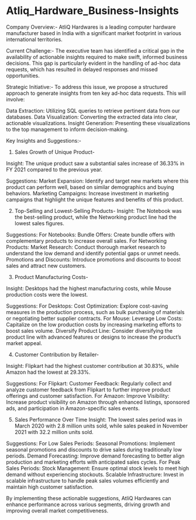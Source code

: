 # Atliq_Hardware_Business-Insights


Company Overview:-
AtliQ Hardwares is a leading computer hardware manufacturer based in India with a significant market footprint in various international territories.

Current Challenge:-
The executive team has identified a critical gap in the availability of actionable insights required to make swift, informed business decisions. This gap is particularly evident in the handling of ad-hoc data requests, which has resulted in delayed responses and missed opportunities.

Strategic Initiative:-
To address this issue, we propose a structured approach to generate insights from ten key ad-hoc data requests. This will involve:

Data Extraction: Utilizing SQL queries to retrieve pertinent data from our databases.
Data Visualization: Converting the extracted data into clear, actionable visualizations.
Insight Generation: Presenting these visualizations to the top management to inform decision-making.

Key Insights and Suggestions:-
1. Sales Growth of Unique Product-
   
 Insight: The unique product saw a substantial sales increase of 36.33% in FY 2021 compared to the previous year.

 Suggestions:
 Market Expansion: Identify and target new markets where this product can perform well, based on similar demographics and buying behaviors.
 Marketing Campaigns: Increase investment in marketing campaigns that highlight the unique features and benefits of this product.

2. Top-Selling and Lowest-Selling Products-
 Insight: The Notebook was the best-selling product, while the Networking product line had the lowest sales figures.

 Suggestions:
 For Notebooks:
 Bundle Offers: Create bundle offers with complementary products to increase overall sales.
 For Networking Products:
 Market Research: Conduct thorough market research to understand the low demand and identify potential gaps or unmet needs.
 Promotions and Discounts: Introduce promotions and discounts to boost sales and attract new customers.

3. Product Manufacturing Costs-
   
  Insight: Desktops had the highest manufacturing costs, while Mouse production costs were the lowest.
 
  Suggestions:
  For Desktops:
  Cost Optimization: Explore cost-saving measures in the production process, such as bulk purchasing of materials or negotiating better supplier contracts.
  For Mouse:
  Leverage Low Costs: Capitalize on the low production costs by increasing marketing efforts to boost sales volume.
  Diversify Product Line: Consider diversifying the product line with advanced features or designs to increase the product’s market appeal.

4. Customer Contribution by Retailer-
   
 Insight: Flipkart had the highest customer contribution at 30.83%, while Amazon had the lowest at 29.33%.
 
 Suggestions:
 For Flipkart:
 Customer Feedback: Regularly collect and analyze customer feedback from Flipkart to further improve product offerings and customer satisfaction.
 For Amazon:
 Improve Visibility: Increase product visibility on Amazon through enhanced listings, sponsored ads, and participation in Amazon-specific sales events.

5. Sales Performance Over Time
 Insight: The lowest sales period was in March 2020 with 2.8 million units sold, while sales peaked in November 2021 with 32.2 million units sold.

 Suggestions:
 For Low Sales Periods:
 Seasonal Promotions: Implement seasonal promotions and discounts to drive sales during traditionally low periods.
 Demand Forecasting: Improve demand forecasting to better align production and marketing efforts with anticipated sales cycles.
 For Peak Sales Periods:
 Stock Management: Ensure optimal stock levels to meet high demand without experiencing stockouts.
 Scalable Infrastructure: Invest in scalable infrastructure to handle peak sales volumes efficiently and maintain high customer satisfaction.

By implementing these actionable suggestions, AtliQ Hardwares can enhance performance across various segments, driving growth and improving overall market competitiveness.


